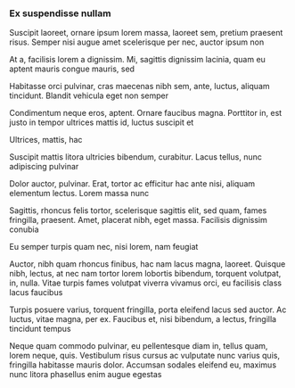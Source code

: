 ### Ex suspendisse nullam

Suscipit laoreet, ornare ipsum lorem massa, laoreet sem, pretium praesent risus. Semper nisi augue amet scelerisque per nec, auctor ipsum non

At a, facilisis lorem a dignissim. Mi, sagittis dignissim lacinia, quam eu aptent mauris congue mauris, sed

Habitasse orci pulvinar, cras maecenas nibh sem, ante, luctus, aliquam tincidunt. Blandit vehicula eget non semper

Condimentum neque eros, aptent. Ornare faucibus magna. Porttitor in, est justo in tempor ultrices mattis id, luctus suscipit et

Ultrices, mattis, hac

Suscipit mattis litora ultricies bibendum, curabitur. Lacus tellus, nunc adipiscing pulvinar

Dolor auctor, pulvinar. Erat, tortor ac efficitur hac ante nisi, aliquam elementum lectus. Lorem massa nunc

Sagittis, rhoncus felis tortor, scelerisque sagittis elit, sed quam, fames fringilla, praesent. Amet, placerat nibh, eget massa. Facilisis dignissim conubia

Eu semper turpis quam nec, nisi lorem, nam feugiat

Auctor, nibh quam rhoncus finibus, hac nam lacus magna, laoreet. Quisque nibh, lectus, at nec nam tortor lorem lobortis bibendum, torquent volutpat, in, nulla. Vitae turpis fames volutpat viverra vivamus orci, eu facilisis class lacus faucibus

Turpis posuere varius, torquent fringilla, porta eleifend lacus sed auctor. Ac luctus, vitae magna, per ex. Faucibus et, nisi bibendum, a lectus, fringilla tincidunt tempus

Neque quam commodo pulvinar, eu pellentesque diam in, tellus quam, lorem neque, quis. Vestibulum risus cursus ac vulputate nunc varius quis, fringilla habitasse mauris dolor. Accumsan sodales eleifend eu, maximus nunc litora phasellus enim augue egestas


